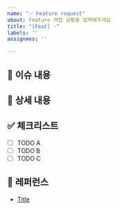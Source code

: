 ```yaml
---
name: "✅ Feature request"
about: Feature 작업 상황을 입력해주세요
title: "[Feat] -"
labels: ''
assignees: ''

---
```


## 📄 이슈 내용

<!--- 기능에 대한 요약 설명을 작성해 주세요. -->

## 📝 상세 내용

<!--- 기능 추가와 관련된 상세 내용을 작성해 주세요. -->

## ✅ 체크리스트

- [ ] TODO A
- [ ] TODO B
- [ ] TODO C

## 📍 레퍼런스

- [Title](https://...)

